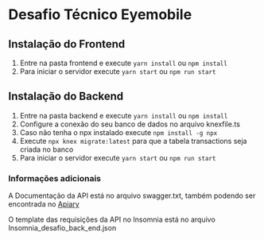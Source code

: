 # Desafio Técnico Eyemobile

## Instalação do Frontend

1. Entre na pasta frontend e execute `yarn install` ou `npm install`
2. Para iniciar o servidor execute `yarn start` ou `npm run start`

## Instalação do Backend

1. Entre na pasta backend e execute `yarn install` ou `npm install`
2. Configure a conexão do seu banco de dados no arquivo knexfile.ts
3. Caso não tenha o npx instalado execute `npm install -g npx`
4. Execute `npx knex migrate:latest` para que a tabela transactions seja criada no banco
5. Para iniciar o servidor execute `yarn start` ou `npm run start`

### Informações adicionais

A Documentação da API está no arquivo swagger.txt, também podendo ser encontrada no [Apiary](https://desafiotecnicobackend.docs.apiary.io/)

O template das requisições da API no Insomnia está no arquivo Insomnia_desafio_back_end.json
